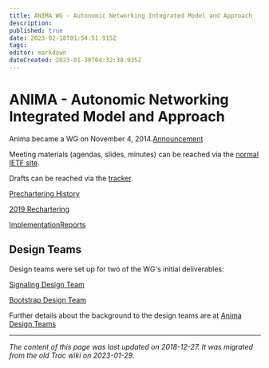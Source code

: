 ```yaml
---
title: ANIMA WG - Autonomic Networking Integrated Model and Approach
description: 
published: true
date: 2023-02-18T01:54:51.915Z
tags: 
editor: markdown
dateCreated: 2023-01-30T04:32:38.935Z
---
```


# ANIMA - Autonomic Networking Integrated Model and Approach 
Anima became a WG on November 4, 2014.[Announcement](http://www.ietf.org/mail-archive/web/anima/current/msg00598.html)

Meeting materials (agendas, slides, minutes) can be reached via the [normal IETF site](http://www.ietf.org/meeting/).

Drafts can be reached via the [tracker](https://datatracker.ietf.org/wg/anima/documents/).

[Prechartering History](/PrecharteringHistory)

[2019 Rechartering](/2019Rechartering)

[ImplementationReports](/ImplementationReports)

## Design Teams
Design teams were set up for two of the WG's initial deliverables:

[Signaling Design Team](/SignalingDesignTeam)

[Bootstrap Design Team](/BootstrapDesignTeam)

Further details about the background to the design teams are at [Anima Design Teams](/group/anima/Design)
&nbsp;
&nbsp;
&nbsp;

---

*The content of this page was last updated on 2018-12-27. It was migrated from the old Trac wiki on 2023-01-29.*